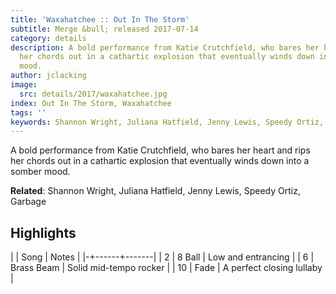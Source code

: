 ```yaml
---
title: 'Waxahatchee :: Out In The Storm'
subtitle: Merge &bull; released 2017-07-14
category: details
description: A bold performance from Katie Crutchfield, who bares her heart and rips
  her chords out in a cathartic explosion that eventually winds down into a somber
  mood.
author: jclacking
image:
  src: details/2017/waxahatchee.jpg
index: Out In The Storm, Waxahatchee
tags: ''
keywords: Shannon Wright, Juliana Hatfield, Jenny Lewis, Speedy Ortiz, Garbage, Merge
---
```

A bold performance from Katie Crutchfield, who bares her heart and rips her chords out in a cathartic explosion that eventually winds down into a somber mood.<!--more-->

**Related**: Shannon Wright, Juliana Hatfield, Jenny Lewis, Speedy Ortiz, Garbage

## Highlights

| | Song | Notes |
|-+------+-------|
| 2 | 8 Ball | Low and entrancing |
| 6 | Brass Beam | Solid mid-tempo rocker |
| 10 | Fade | A perfect closing lullaby |

